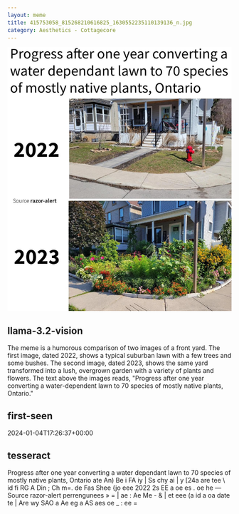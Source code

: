 ```yaml
---
layout: meme
title: 415753058_815268210616825_1630552235110139136_n.jpg
category: Aesthetics - Cottagecore
---
```


<div markdown="0"><a href="415753058_815268210616825_1630552235110139136_n.jpg"><img class="photo" src="415753058_815268210616825_1630552235110139136_n.jpg" /></a>

<h2>llama-3.2-vision</h2>
<p title="Llama-3.2-Vision-11B is a really good model that probably gets the visual details right but doesn't understand literary or media references, and often fails to accurately represent the physical arrangement of objects and the implied relationships between the objects.">The meme is a humorous comparison of two images of a front yard. The first image, dated 2022, shows a typical suburban lawn with a few trees and some bushes. The second image, dated 2023, shows the same yard transformed into a lush, overgrown garden with a variety of plants and flowers. The text above the images reads, &quot;Progress after one year converting a water-dependent lawn to 70 species of mostly native plants, Ontario.&quot;</p>

<h2>first-seen</h2>
<p title="Because Git doesn't preserve file modification times, this metadata file contains the file's modification time when it was added to the library.">2024-01-04T17:26:37+00:00</p>

<h2>tesseract</h2>
<p title="Tesseract is often terrible and just gives a lot of nonsense characters, but it used to be the state of the art, and usually it is better at correctly representing text than llama-3.2-vision-11b.">Progress after one year converting a water dependant lawn to 70 species of mostly native plants, Ontario ate An) Be i FA iy | Ss chy ai | y [24a are tee \ id fi RG A Din ; Ch m=. de Fas Shee &#123;jo eee 2022 2s EE a oe es . oe he — Source razor-alert perrengunees » = | ae : Ae Me - &amp; | et eee (a id a oa date te | Are wy SAO a Ae eg a AS aes oe _ : ee =</p>

</div>

